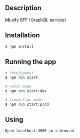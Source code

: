 
## Description

Musify BFF (GraphQL service)

## Installation

```bash
$ npm install
```

## Running the app

```bash
# development
$ npm run start

# watch mode
$ npm run start:dev

# production mode
$ npm run start:prod
```
## Using

```bash
Open localhost:3000 in a browser
```

